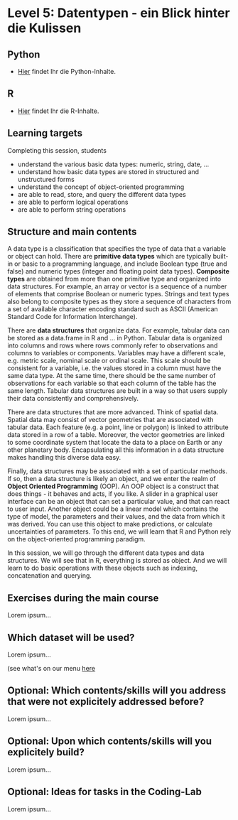 # Level 5: Datentypen - ein Blick hinter die Kulissen

## Python

- [Hier](python/Datatypes.html) findet Ihr die Python-Inhalte.

## R

- [Hier](R/Datatypes.html) findet Ihr die R-Inhalte.


## Learning targets

Completing this session, students
- understand the various basic data types: numeric, string, date, ...
- understand how basic data types are stored in structured and unstructured forms
- understand the concept of object-oriented programming
- are able to read, store, and query the different data types
- are able to perform logical operations
- are able to perform string operations

## Structure and main contents

A data type is a classification that specifies the type of data that a variable or object can hold. There are **primitive data types** which are typically built-in or basic to a programming language, and include Boolean type (true and false) and numeric types (integer and floating point data types). **Composite types** are obtained from more than one primitive type and organized into data structures. For example, an array or vector is a sequence of a number of elements that comprise Boolean or numeric types. Strings and text types also belong to composite types as they store a sequence of characters from a set of available character encoding standard such as ASCII (American Standard Code for Information Interchange).

There are **data structures** that organize data. For example, tabular data can be stored as a data.frame in R and ... in Python. Tabular data is organized into columns and rows where rows commonly refer to observations and columns to variables or components. Variables may have a different scale, e.g. metric scale, nominal scale or ordinal scale. This scale should be consistent for a variable, i.e. the values stored in a column must have the same data type. At the same time, there should be the same number of observations for each variable so that each column of the table has the same length. Tabular data structures are built in a way so that users supply their data consistently and comprehensively.

There are data structures that are more advanced. Think of spatial data. Spatial data may consist of vector geometries that are associated with tabular data. Each feature (e.g. a point, line or polygon) is linked to attribute data stored in a row of a table. Moreover, the vector geometries are linked to some coordinate system that locate the data to a place on Earth or any other planetary body. Encapsulating all this information in a data structure makes handling this diverse data easy.

Finally, data structures may be associated with a set of particular methods. If so, then a data structure is likely an object, and we enter the realm of **Object Oriented Programming** (OOP). An OOP object is a construct that does things - it behaves and acts, if you like. A slider in a graphical user interface can be an object that can set a particular value, and that can react to user input. Another object could be a linear model which contains the type of model, the  parameters and their values, and the data from which it was derived. You can use this object to make predictions, or calculate uncertainties of parameters. To this end, we will learn that R and Python rely on the object-oriented programming paradigm.

In this session, we will go through the different data types and data structures. We will see that in R, everything is stored as object. And we will learn to do basic operations with these objects such as indexing, concatenation and querying.

## Exercises during the main course

Lorem ipsum...

## Which dataset will be used?

Lorem ipsum...

(see what's on our menu [here](https://docs.google.com/document/d/1_G0cOln6_omAV4TaKkYK8tFK1fvvzaH_YP5BD31ZzUE/edit#)

## Optional: Which contents/skills will you address that were not explicitely addressed before?

Lorem ipsum...


## Optional: Upon which contents/skills will you explicitely build?

Lorem ipsum...


## Optional: Ideas for tasks in the Coding-Lab

Lorem ipsum...

